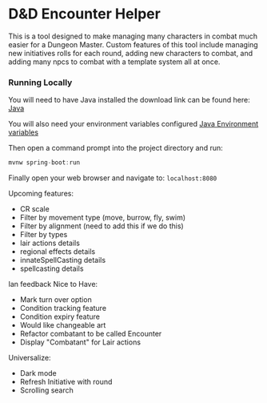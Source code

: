 # D&D Encounter Helper

This is a tool designed to make managing many characters in combat much easier for a Dungeon Master.
Custom features of this tool include managing new initiatives rolls for each round, adding new
characters to combat, and adding many npcs to combat with a template system all at once.

### Running Locally

You will need to have Java installed the download link can be found here:
[Java](https://www.oracle.com/technetwork/java/javase/downloads/jdk11-downloads-5066655.html)

You will also need your environment variables configured
[Java Environment variables](https://confluence.atlassian.com/doc/setting-the-java_home-variable-in-windows-8895.html)

Then open a command prompt into the project directory and run:
```java
mvnw spring-boot:run
```

Finally open your web browser and navigate to: `localhost:8080`


Upcoming features:
- CR scale
- Filter by movement type (move, burrow, fly, swim)
- Filter by alignment (need to add this if we do this)
- Filter by types
- lair actions details
- regional effects details
- innateSpellCasting details
- spellcasting details

Ian feedback Nice to Have:
- Mark turn over option
- Condition tracking feature
- Condition expiry feature
- Would like changeable art
- Refactor combatant to be called Encounter
- Display "Combatant" for Lair actions

Universalize:
- Dark mode
- Refresh Initiative with round
- Scrolling search